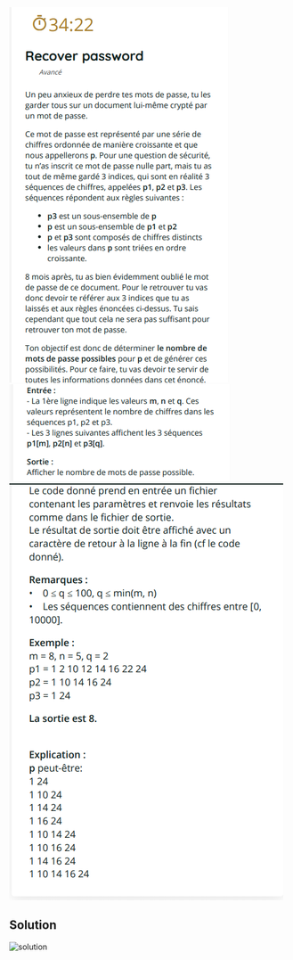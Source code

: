 ![img1](/doc/img1.png)      
![img2](/doc/img2.png)       
![img3](/doc/img3.png)      
## Solution    
![solution](https://calculis.net/illustrations/combinaison_g.png)      
<script src="//onlinegdb.com/embed/js/r1Tcem-ow?theme=dark"></script>          

